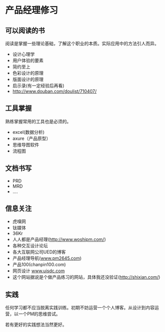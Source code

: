 # 产品经理修习

## 可以阅读的书

阅读是掌握一些理论基础，了解这个职业的本质。实际应用中的方法引人而异。

- 设计心理学
- 用户体验的要素
- 简约至上
- 色彩设计的原理
- 版面设计的原理
- 启示录(有一定经验后再看)
- http://www.douban.com/doulist/710407/ 

## 工具掌握

熟练掌握常用的工具也是必须的。

- excel(数据分析)
- axure（产品原型）
- 思维导图软件
- 流程图

## 文档书写

- PRD
- MRD
- ....

## 信息关注

- 虎嗅网
- 钛媒体
- 36Kr
- 人人都是产品经理(http://www.woshipm.com/)
- 各种交互设计论坛
- 各大互联网公司UED的博客
- 产品经理导航(www.pm2645.com)
- 产品100(chanpin100.com)
- 网页设计 www.uisdc.com
- 这个网站据说是个做产品练习的网站，具体我还没验证(http://shixian.com/)

## 实践

任何学习都不应当脱离实践训练。初期不妨运营一个个人博客。从设计到内容运营，以一个PM的思维尝试。

若有更好的实践想法当然更好。









